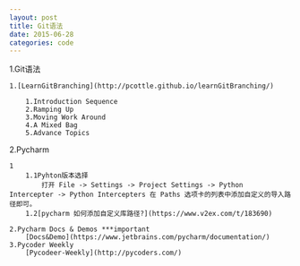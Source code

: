 ```yaml
---
layout: post
title: Git语法
date: 2015-06-28
categories: code
---
```


1.Git语法


	1.[LearnGitBranching](http://pcottle.github.io/learnGitBranching/)

		1.Introduction Sequence
		2.Ramping Up
		3.Moving Work Around
		4.A Mixed Bag
		5.Advance Topics
	
2.Pycharm 


	1	
		1.1Pyhton版本选择
			打开 File -> Settings -> Project Settings -> Python			Intercepter -> Python Intercepters 在 Paths 选项卡的列表中添加自定义的导入路径即可。
		1.2[pycharm 如何添加自定义库路径?](https://www.v2ex.com/t/183690)	
	
	2.Pycharm Docs & Demos ***important
		[Docs&Demo](https://www.jetbrains.com/pycharm/documentation/)
	3.Pycoder Weekly
		[Pycodeer-Weekly](http://pycoders.com/)
